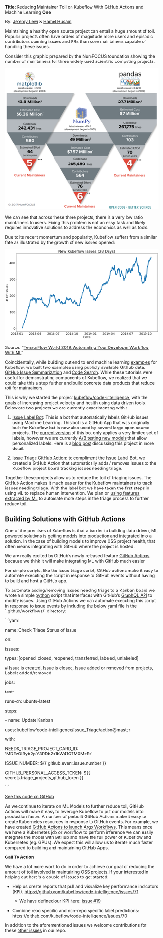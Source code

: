 **Title:** Reducing Maintainer Toil on Kubeflow With GitHub Actions and Machine Learning **One**

By: [<span class="underline">Jeremy Lewi</span>](https://twitter.com/jeremylewi) & [<span class="underline">Hamel Husain</span>](https://twitter.com/HamelHusain)

Maintaining a healthy open source project can entail a huge amount of toil. Popular projects often have orders of magnitude more users and episodic contributors opening issues and PRs than core maintainers capable of handling these issues.

Consider this graphic prepared by the NumFOCUS foundation showing the number of maintainers for three widely used scientific computing projects:

![](assets/img/2020-01-27-Test-Word-Post/media/image1.png)

We can see that across these three projects, there is a very low ratio maintainers to users. Fixing this problem is not an easy task and likely requires innovative solutions to address the economics as well as tools.

Due to its recent momentum and popularity, Kubeflow suffers from a similar fate as illustrated by the growth of new issues opened:

![](assets/img/2020-01-27-Test-Word-Post/media/image2.png)

Source: “[<span class="underline">TensorFlow World 2019, Automating Your Developer Workflow With ML</span>](http://bit.ly/tf-github)”

Coincidentally, while building out end to end machine learning [<span class="underline">examples</span>](https://github.com/kubeflow/examples) for Kubeflow, we built two examples using publicly available GitHub data: [<span class="underline">GitHub Issue Summarization</span>](https://github.com/kubeflow/examples/tree/master/github_issue_summarization) and [<span class="underline">Code Search</span>](https://github.com/kubeflow/examples/tree/master/code_search). While these tutorials were useful for demonstrating components of Kubeflow, we realized that we could take this a step further and build concrete data products that reduce toil for maintainers.

This is why we started the project [<span class="underline">kubeflow/code-intelligence</span>](https://github.com/kubeflow/code-intelligence), with the goals of increasing project velocity and health using data driven tools. Below are two projects we are currently experimenting with :

1.  [<span class="underline">Issue Label Bot</span>](https://github.com/marketplace/issue-label-bot): This is a bot that automatically labels GitHub issues using Machine Learning. This bot is a GitHub App that was originally built for Kubeflow but is now also used by several large open source projects. The [<span class="underline">current version</span>](https://github.com/machine-learning-apps/Issue-Label-Bot) of this bot only applies a very limited set of labels, however we are currently [<span class="underline">A/B testing new models</span>](https://twimlai.com/twiml-talk-313-machine-learning-at-github-with-omoju-miller/) that allow personalized labels. Here is a [<span class="underline">blog post</span>](https://towardsdatascience.com/mlapp-419f90e8f007) discussing this project in more detail.

2.  [<span class="underline">Issue Triage GitHub Action</span>](https://github.com/kubeflow/code-intelligence/tree/master/Issue_Triage/action): to compliment the Issue Label Bot, we created a GitHub Action that automatically adds / removes Issues to the Kubeflow project board tracking issues needing triage.

Together these projects allow us to reduce the toil of triaging issues. The GitHub Action makes it much easier for the Kubeflow maintainers to track issues needing triage. With the label bot we have taken the first steps in using ML to replace human intervention. We plan on [<span class="underline">using features extracted by ML</span>](https://github.com/kubeflow/code-intelligence/tree/master/Issue_Embeddings) to automate more steps in the triage process to further reduce toil.

## Building Solutions with GitHub Actions

One of the premises of Kubeflow is that a barrier to building data driven, ML powered solutions is getting models into production and integrated into a solution. In the case of building models to improve OSS project health, that often means integrating with GitHub where the project is hosted.

We are really excited by GitHub’s newly released feature [<span class="underline">GitHub Actions</span>](https://github.com/features/actions) because we think it will make integrating ML with GitHub much easier.

For simple scripts, like the issue triage script, GitHub actions make it easy to automate executing the script in response to GitHub events without having to build and host a GitHub app.

To automate adding/removing issues needing triage to a Kanban board we wrote a simple [<span class="underline">python</span>](https://github.com/kubeflow/code-intelligence/blob/master/py/issue_triage/triage.py) script that interfaces with GitHub’s [<span class="underline">GraphQL API</span>](https://developer.github.com/v4/) to modify issues. Using GitHub Actions we can automate executing this script in response to issue events by including the below yaml file in the \`.github/workflows/\` directory:

\`\`\`yaml

name: Check Triage Status of Issue

on:

issues:

types: \[opened, closed, reopened, transferred, labeled, unlabeled\]

\# Issue is created, Issue is closed, Issue added or removed from projects, Labels added/removed

jobs:

test:

runs-on: ubuntu-latest

steps:

\- name: Update Kanban

uses: kubeflow/code-intelligence/Issue\_Triage/action@master

with:

NEEDS\_TRIAGE\_PROJECT\_CARD\_ID: 'MDEzOlByb2plY3RDb2x1bW41OTM0MzEz'

ISSUE\_NUMBER: ${{ github.event.issue.number }}

GITHUB\_PERSONAL\_ACCESS\_TOKEN: ${{ secrets.triage\_projects\_github\_token }}

\`\`\`

[<span class="underline">See this code on GitHub</span>](https://github.com/kubeflow/code-intelligence/tree/master/Issue_Triage/action)

As we continue to iterate on ML Models to further reduce toil, GitHub Actions will make it easy to leverage Kubeflow to put our models into production faster. A number of prebuilt GitHub Actions make it easy to create Kubernetes resources in response to GitHub events. For example, we have created [<span class="underline">GitHub Actions to launch Argo Workflows</span>](https://github.com/marketplace?utf8=%E2%9C%93&type=actions&query=argo). This means once we have a Kubernetes job or workflow to perform inference we can easily integrate the model with GitHub and have the full power of Kubeflow and Kubernetes (eg. GPUs). We expect this will allow us to iterate much faster compared to building and maintaining GitHub Apps.

**Call To Action**

We have a lot more work to do in order to achieve our goal of reducing the amount of toil involved in maintaining OSS projects. If your interested in helping out here's a couple of issues to get started:

  - Help us create reports that pull and visualize key performance indicators (KPI). [<span class="underline">https://github.com/kubeflow/code-intelligence/issues/71</span>](https://github.com/kubeflow/code-intelligence/issues/71)
    
      - We have defined our KPI here: [<span class="underline">issue \#19</span>](https://github.com/kubeflow/code-intelligence/issues/19)

  - Combine repo specific and non-repo specific label predictions: [<span class="underline">https://github.com/kubeflow/code-intelligence/issues/70</span>](https://github.com/kubeflow/code-intelligence/issues/70)

In addition to the aforementioned issues we welcome contributions for these [<span class="underline">other issues</span>](https://github.com/kubeflow/code-intelligence/issues) in our repo.
